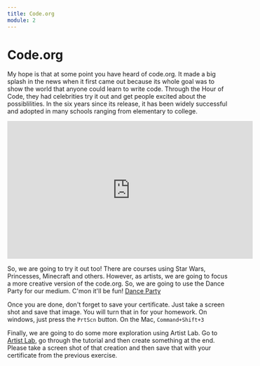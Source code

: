 ```yaml
---
title: Code.org
module: 2
---
```


# Code.org

My hope is that at some point you have heard of code.org.  It made a big splash in the news when it first came out because its whole goal was to show the world that anyone could learn to write code.  Through the Hour of Code, they had celebrities try it out and get people excited about the possiblilities.  In the six years since its release, it has been widely successful and adopted in many schools ranging from elementary to college.

<iframe width="560" height="315" src="https://www.youtube.com/embed/FC5FbmsH4fw" frameborder="0" allow="accelerometer; autoplay; encrypted-media; gyroscope; picture-in-picture" allowfullscreen></iframe>

So, we are going to try it out too!  There are courses using Star Wars, Princesses, Minecraft and others.  However, as artists, we are going to focus a more creative version of the code.org. So, we are going to use the Dance Party for our medium.  C'mon it'll be fun!  [Dance Party](https://studio.code.org/s/dance/stage/1/puzzle/1)

Once you are done, don't forget to save your certificate.  Just take a screen shot and save that image. You will turn that in for your homework. On windows, just press the `PrtScn` button.  On the Mac,  `Command+Shift+3`

Finally, we are going to do some more exploration using Artist Lab.  Go to [Artist Lab](https://studio.code.org/s/artist/stage/1/puzzle/1), go through the tutorial and then create something at the end. Please take a screen shot of that creation and then save that with your certificate from the previous exercise.